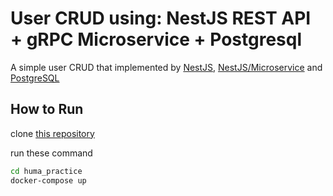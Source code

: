 
# User CRUD using: NestJS REST API + gRPC Microservice + Postgresql

A simple user CRUD that implemented by [NestJS], [NestJS/Microservice] and [PostgreSQL]

## How to Run
clone [this repository]

run these command
```sh
cd huma_practice
docker-compose up
```


[NestJS]: <https://docs.nestjs.com/>
[NestJS/Microservice]: <https://docs.nestjs.com/microservices/basics>
[PostgreSQL]: <https://www.postgresql.org/>
[this repository]: <https://github.com/alifakoor/huma_practice.git>
